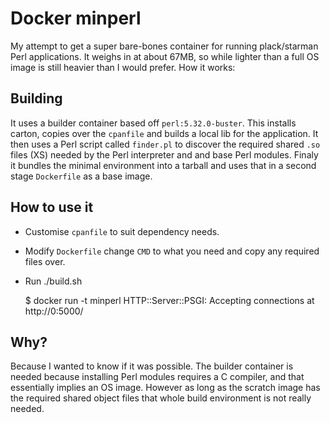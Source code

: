 # Docker minperl

My attempt to get a super bare-bones container for running plack/starman Perl applications. It weighs in at about 67MB, so while lighter than a full OS image is still heavier than I would prefer. How it works:

## Building

It uses a builder container based off `perl:5.32.0-buster`. This installs carton, copies over the `cpanfile` and builds a local lib for the application. It then uses a Perl script called `finder.pl` to discover the required shared `.so` files (XS) needed by the Perl interpreter and and base Perl modules. Finaly it bundles the minimal environment into a tarball and uses that in a second stage `Dockerfile` as a base image.

## How to use it

* Customise `cpanfile` to suit dependency needs.
* Modify `Dockerfile` change `CMD` to what you need and copy any required files over.
* Run ./build.sh

    $ docker run -t minperl
    HTTP::Server::PSGI: Accepting connections at http://0:5000/

## Why?

Because I wanted to know if it was possible. The builder container is needed because installing Perl modules requires a C compiler, and that essentially implies an OS image. However as long as the scratch image has the required shared object files that whole build environment is not really needed.
